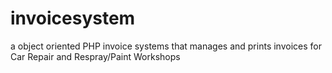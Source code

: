# invoicesystem
a object oriented PHP invoice systems that manages and prints invoices for Car Repair and Respray/Paint Workshops
